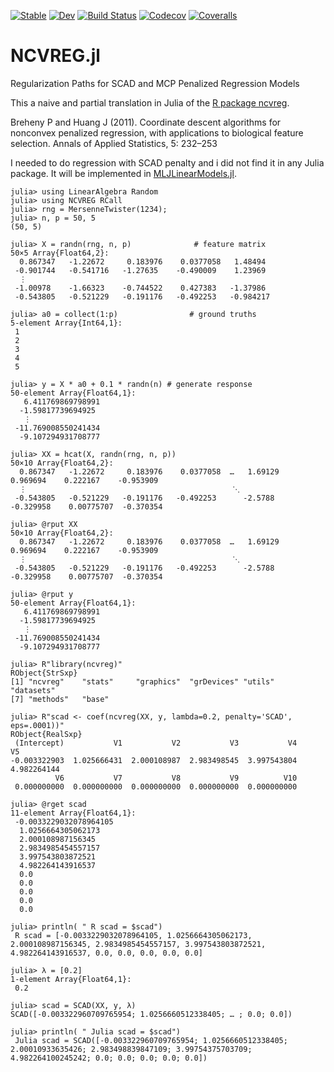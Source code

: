 [![Stable](https://img.shields.io/badge/docs-stable-blue.svg)](https://pnavaro.github.io/NCVREG.jl/stable)
[![Dev](https://img.shields.io/badge/docs-dev-blue.svg)](https://pnavaro.github.io/NCVREG.jl/dev)
[![Build Status](https://travis-ci.com/pnavaro/NCVREG.jl.svg?branch=master)](https://travis-ci.com/pnavaro/NCVREG.jl)
[![Codecov](https://codecov.io/gh/pnavaro/NCVREG.jl/branch/master/graph/badge.svg)](https://codecov.io/gh/pnavaro/NCVREG.jl)
[![Coveralls](https://coveralls.io/repos/github/pnavaro/NCVREG.jl/badge.svg?branch=master)](https://coveralls.io/github/pnavaro/NCVREG.jl?branch=master)

# NCVREG.jl

Regularization Paths for SCAD and MCP Penalized Regression Models

This a naive and partial translation in Julia of the [R package ncvreg](http://pbreheny.github.io/ncvreg/).

Breheny P and Huang J (2011). Coordinate descent algorithms for nonconvex penalized regression, with applications to biological feature selection. Annals of Applied Statistics, 5: 232–253

I needed to do regression with SCAD penalty and i did not find it in any Julia package. 
It will be implemented in [MLJLinearModels.jl](https://github.com/alan-turing-institute/MLJLinearModels.jl).


```julia-repl
julia> using LinearAlgebra Random
julia> using NCVREG RCall
julia> rng = MersenneTwister(1234);
julia> n, p = 50, 5
(50, 5)

julia> X = randn(rng, n, p)              # feature matrix
50×5 Array{Float64,2}:
  0.867347   -1.22672     0.183976    0.0377058   1.48494
 -0.901744   -0.541716   -1.27635    -0.490009    1.23969
  ⋮
 -1.00978    -1.66323    -0.744522    0.427383   -1.37986
 -0.543805   -0.521229   -0.191176   -0.492253   -0.984217

julia> a0 = collect(1:p)                # ground truths
5-element Array{Int64,1}:
 1
 2
 3
 4
 5

julia> y = X * a0 + 0.1 * randn(n) # generate response
50-element Array{Float64,1}:
   6.411769869798991
  -1.59817739694925
   ⋮
 -11.769008550241434
  -9.107294931708777

julia> XX = hcat(X, randn(rng, n, p))
50×10 Array{Float64,2}:
  0.867347   -1.22672     0.183976    0.0377058  …   1.69129     0.969694    0.222167    -0.953909
  ⋮                                              ⋱
 -0.543805   -0.521229   -0.191176   -0.492253      -2.5788     -0.329958    0.00775707  -0.370354

julia> @rput XX
50×10 Array{Float64,2}:
  0.867347   -1.22672     0.183976    0.0377058  …   1.69129     0.969694    0.222167    -0.953909
  ⋮                                              ⋱
 -0.543805   -0.521229   -0.191176   -0.492253      -2.5788     -0.329958    0.00775707  -0.370354

julia> @rput y
50-element Array{Float64,1}:
   6.411769869798991
  -1.59817739694925
   ⋮
 -11.769008550241434
  -9.107294931708777

julia> R"library(ncvreg)"
RObject{StrSxp}
[1] "ncvreg"    "stats"     "graphics"  "grDevices" "utils"     "datasets"
[7] "methods"   "base"

julia> R"scad <- coef(ncvreg(XX, y, lambda=0.2, penalty='SCAD', eps=.0001))"
RObject{RealSxp}
 (Intercept)           V1           V2           V3           V4           V5
-0.003322903  1.025666431  2.000108987  2.983498545  3.997543804  4.982264144
          V6           V7           V8           V9          V10
 0.000000000  0.000000000  0.000000000  0.000000000  0.000000000

julia> @rget scad
11-element Array{Float64,1}:
 -0.0033229032078964105
  1.0256664305062173
  2.000108987156345
  2.9834985454557157
  3.997543803872521
  4.982264143916537
  0.0
  0.0
  0.0
  0.0
  0.0

julia> println( " R scad = $scad")
 R scad = [-0.0033229032078964105, 1.0256664305062173, 2.000108987156345, 2.9834985454557157, 3.997543803872521, 4.982264143916537, 0.0, 0.0, 0.0, 0.0, 0.0]

julia> λ = [0.2]
1-element Array{Float64,1}:
 0.2

julia> scad = SCAD(XX, y, λ)
SCAD([-0.003322960709765954; 1.0256660512338405; … ; 0.0; 0.0])

julia> println( " Julia scad = $scad")
 Julia scad = SCAD([-0.003322960709765954; 1.0256660512338405; 2.00010933635426; 2.983498839847109; 3.99754375703709; 4.982264100245242; 0.0; 0.0; 0.0; 0.0; 0.0])

```
